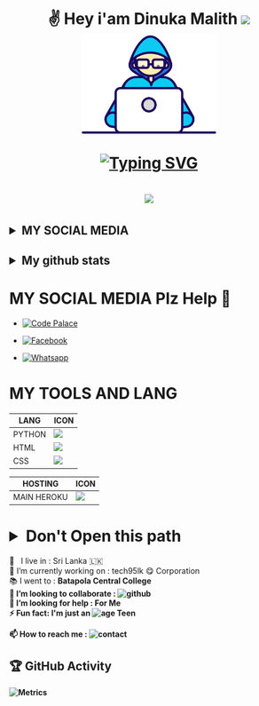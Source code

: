 
<h1 align="center">✌ Hey i'am Dinuka Malith <img src="https://camo.githubusercontent.com/2c8b3670d933220ae3c023fa1d568682975cce3f10799d0d3ff5ecac394b4ee8/68747470733a2f2f6d656469612e67697068792e636f6d2f6d656469612f31326f75664342304d795a31476f2f67697068792e676966" width="50px">

 
<img align="senter" src="https://github.com/RazorKenway/RazorKenway/raw/main/Developer.gif" style="max-width:50%;">
 
 
 

 [![Typing SVG](https://readme-typing-svg.herokuapp.com?color=FFFFFF&lines=-%3E+Deploy+some+bots;-%3E+Github+student;-%3E+Codes+learner;-%3EYoutuber;-%3E+AL+student;-%3E+Html+user)](https://git.io/typing-svg)
 
 
 [![](https://github.com/saadeghi/saadeghi/blob/master/dino.gif)](#)
 
 
 <h2> <details>
  <summary><b>MY SOCIAL MEDIA</b></summary>
  
| **Platform** |  **Follow now**   |
|------------|---------------------|
|   Youtube   | [![Youtube](https://img.shields.io/badge/YouTube-FF0000?style=for-the-badge&logo=youtube&logoColor=white)](https://www.youtube.com/channel/UCtcdKx3HZ03L3w0QzFsopzA?sub_confirmation=1)&nbsp; |
|  Telegram    | [![Telegram](https://img.shields.io/badge/Telegram-2CA5E0?style=for-the-badge&logo=telegram&logoColor=white)](https://t.me/tech95lkofficial)&nbsp;|
|  Facebook  | [![Facebook](https://img.shields.io/badge/Facebook-1877F2?style=for-the-badge&logo=facebook&logoColor=white)](https://www.facebook.com/TECH95LK/)&nbsp;|
|  Whatsapp | [![Whatsapp](https://img.shields.io/badge/WhatsApp-25D366?style=for-the-badge&logo=whatsapp&logoColor=white)](https://chat.whatsapp.com/GEbHuzZqymkB7dS8e5OUq3)&nbsp; |
 | Github | [![Github](https://img.shields.io/badge/GitHub-100000?style=for-the-badge&logo=github&logoColor=white)](https://github.com/Dinuka01) |
  
 </details> </h2>
 
 
 <h2><details>
  <summary><b>My github stats</b></summary>
<p align="left"> <a href="https://github.com/ryo-ma/github-profile-trophy"><img src="https://github-profile-trophy.vercel.app/?username=Dinukamalith" alt="Dinukamalith" /></a> </p>
 </details></h2>
 

 
# MY SOCIAL MEDIA Plz  Help 👋 
 
- [![Code Palace](https://img.shields.io/badge/YouTube-FF0000?style=for-the-badge&logo=youtube&logoColor=white)](https://www.youtube.com/channel/UCtcdKx3HZ03L3w0QzFsopzA)
 
- [![Facebook](https://img.shields.io/badge/Facebook-1877F2?style=for-the-badge&logo=facebook&logoColor=white)](https://www.facebook.com/TECH95LK/)
 
- [![Whatsapp](https://img.shields.io/badge/WhatsApp-25D366?style=for-the-badge&logo=whatsapp&logoColor=white)](https://chat.whatsapp.com/GEbHuzZqymkB7dS8e5OUq3)
  
 
# MY TOOLS AND LANG

|  LANG  |  ICON   |
|------------|-----------|
| PYTHON  | <a href="#"><img src="https://img.shields.io/badge/Python-14354C?style=for-the-badge&logo=python&logoColor=white"></a>|
|  HTML |<a href="#"><img src="https://img.shields.io/badge/HTML5-E34F26?style=for-the-badge&logo=html5&logoColor=white"></a> |
| CSS  | <a href="#"><img src="https://img.shields.io/badge/CSS3-1572B6?style=for-the-badge&logo=css3&logoColor=white"></a> |
 
 
| HOSTING  |  ICON  |
|-------------|------------|
| MAIN HEROKU  |<a href="#"><img src="https://img.shields.io/badge/Heroku-430098?style=for-the-badge&logo=heroku&logoColor=white"></a>|


<h1><details>
  <summary><b>Don't Open this path </b></summary>
  <p><a href="https://youtu.be/35cDrDAfJDs" title="Free host sinhala | Http injector - free host | Fee Host | Free Internet | Sinhala | TECH95LK | Sl ">How to Find Free Host For Free Internet</a>
 </details></h1>
 
  🚶‍ &nbsp; I live in : Sri Lanka 🇱🇰  <br>
  🔭 I’m currently working on : tech95lk 😋 Corporation  <br>
  📚 I went to : <b> Batapola Central College <b> <br>
  👯 I’m looking to collaborate : ![github](https://img.shields.io/badge/On-Github-black)  <br>
  🤔 I’m looking for help : For  Me  <br>
  ⚡ Fun fact: I'm just an ![age](https://img.shields.io/badge/Age-14-blue) Teen 
 
  📫 How to reach me : ![contact](https://img.shields.io/badge/Contact%20me-On%20Telegram-blue)
 
 


 
 ## 🏆 GitHub Activity

 ![Metrics](https://metrics.lecoq.io/Dinuka01?template=classic&config.timezone=Asia%2FColombo)
 

 
